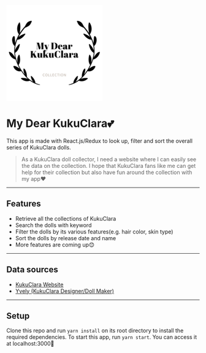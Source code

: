 <img src="https://github.com/nh0627/kukuclara-collection/blob/main/public/img/logo.png" alt="My Dear KukuClara Logo" width="250" height="250" />

My Dear KukuClara💕
======================

This app is made with React.js/Redux to look up, filter and sort the overall series of KukuClara dolls.
> As a KukuClara doll collector, I need a website where I can easily see the data on the collection. I hope that KukuClara fans like me can get help for their collection but also have fun around the collection with my app❤

---

## Features
- Retrieve all the collections of KukuClara
- Search the dolls with keyword
- Filter the dolls by its various features(e.g. hair color, skin type)
- Sort the dolls by release date and name
- More features are coming up😊

---

## Data sources
- [KukuClara Website](http://kukuclara.com/) 
- [Yvely (KukuClara Designer/Doll Maker)](https://www.instagram.com/kukuclara) 

---

## Setup
Clone this repo and run `yarn install` on its root directory to install the required dependencies.
To start this app, run `yarn start`. You can access it at localhost:3000🎈
